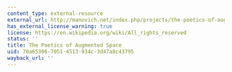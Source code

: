 ```yaml
---
content_type: external-resource
external_url: http://manovich.net/index.php/projects/the-poetics-of-augmented-space
has_external_license_warning: true
license: https://en.wikipedia.org/wiki/All_rights_reserved
status: ''
title: The Poetics of Augmented Space
uid: 70a65306-7051-4513-934c-3d47a8c43795
wayback_url: ''
---
```

